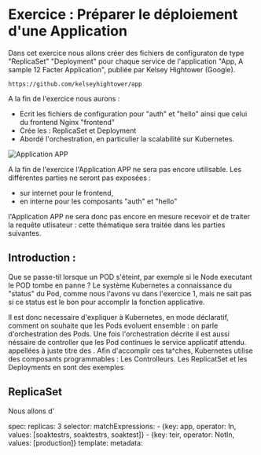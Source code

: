 # Exercice : Préparer le déploiement d'une Application 

Dans cet exercice nous allons créer des fichiers de configuraton de type "ReplicaSet" "Deployment" pour chaque service de l'application  "App, A sample 12 Facter Application", publiée par Kelsey Hightower (Google). 

`https://github.com/kelseyhightower/app`



A la fin de l'exercice nous aurons : 
- Ecrit les fichiers de configuration pour "auth" et "hello" ainsi que celui du frontend Nginx "frontend"
- Crée les : ReplicaSet et Deployment 
- Abordé l'orchestration, en particulier la scalabilité sur Kubernetes.

![Application APP](https://github.com/Treeptik/training-k8s-resources/blob/master/03_ReplicatSet_Deployment/images/Treeptik-training-k8s-exo3-1.jpg?raw=true "Application APP")


A la fin de l'exercice l'Application APP ne sera pas encore utilisable. Les différentes parties ne seront pas exposées : 
- sur internet pour le frontend, 
- en interne pour les composants "auth" et "hello" 

l'Application APP ne sera donc pas encore en mesure recevoir et de traiter la requête utlisateur : cette thématique sera traitée dans les parties suivantes. 
  
## Introduction : 

Que se passe-til lorsque un POD s'éteint, par exemple si le Node executant le POD tombe en panne ? 
Le système Kubernetes a connaissance du "status" du Pod, comme nous l'avons vu dans l'exercice 1, mais ne sait pas si ce status est le bon pour accomplir la fonction applicative. 

Il est donc necessaire d'expliquer à Kubernetes, en mode déclaratif, comment on souhaite que les Pods evoluent ensemble : on parle d'orchestration des Pods. Une fois l'orchestration décrite il est aussi néssaire de controller que les Pod continues le service applicatif attendu. appellées à juste titre des . Afin d'accomplir ces ta^ches, Kubernetes utilise des composants programmables : Les Controlleurs. Les ReplicatSet et les Deployments en sont des exemples 


## ReplicaSet 


Nous allons d'



spec:
   replicas: 3
   selector:
     matchExpressions:
      - {key: app, operator: In, values: [soaktestrs, soaktestrs, soaktest]}
      - {key: teir, operator: NotIn, values: [production]}
  template:
     metadata: